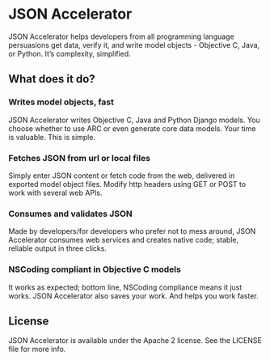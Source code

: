 # JSON Accelerator

JSON Accelerator helps developers from all programming language persuasions get data, verify it, and write model objects - Objective C, Java, or Python. It’s complexity, simplified.

## What does it do?

### Writes model objects, fast

JSON Accelerator writes Objective C, Java and Python Django models. You choose whether to use ARC or even generate core data models. Your time is valuable. This is simple.

### Fetches JSON from url or local files

Simply enter JSON content or fetch code from the web, delivered in exported model object files. Modify http headers using GET or POST to work with several web APIs.

### Consumes and validates JSON

Made by developers/for developers who prefer not to mess around, JSON Accelerator consumes web services and creates native code; stable, reliable output in three clicks.

### NSCoding compliant in Objective C models

It works as expected; bottom line, NSCoding compliance means it just works. JSON Accelerator also saves your work. And helps you work faster.

## License

JSON Accelerator is available under the Apache 2 license. See the LICENSE file for more info.